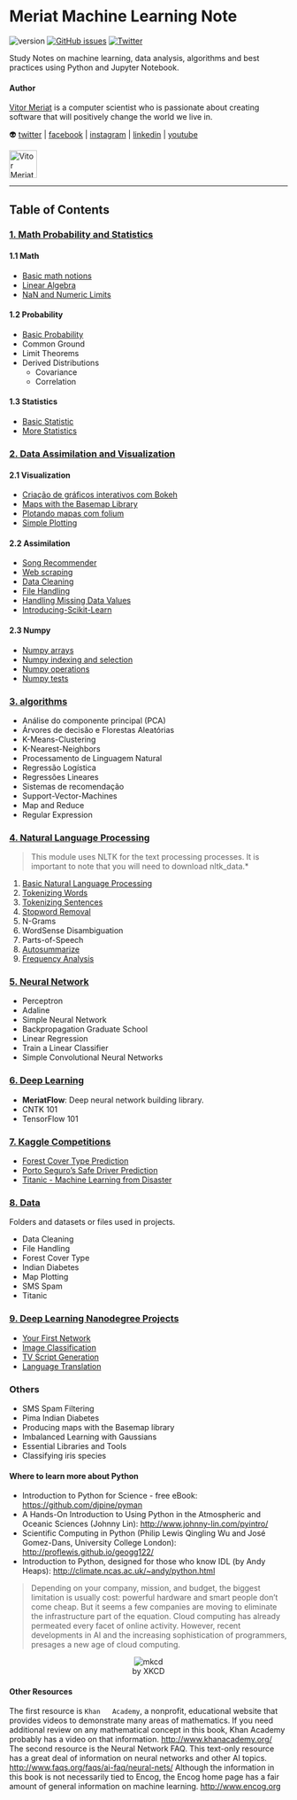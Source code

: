 # Meriat Machine Learning Note

![version](https://img.shields.io/badge/version-v1.0-yellowgreen.svg) [![GitHub issues](https://img.shields.io/github/issues/vitormeriat/meriat-ml-notes.svg)](https://github.com/vitormeriat/meriat-ml-notes/issues) [![Twitter](https://img.shields.io/twitter/url/https/github.com/vitormeriat/meriat-ml-notes.svg?style=social)](https://twitter.com/intent/tweet?text=Wow:&url=%5Bobject%20Object%5D)

Study Notes on machine learning, data analysis, algorithms and best practices using Python and Jupyter Notebook.

#### Author

[Vitor Meriat](http://www.vitormeriat.com.br/) is a computer scientist who is passionate about creating software that will positively change the world we live in.

:alien: <a class="fa fa-twitter" aria-hidden="true" href="https://twitter.com/vitormeriat" target="_blank"> twitter</a> | <a class="fa fa-facebook" aria-hidden="true" href="https://www.facebook.com/vitormeriat/" target="_blank"> facebook</a> | <a class="fa fa-instagram" aria-hidden="true" href="https://www.instagram.com/vitormeriat/" target="_blank"> instagram</a> | <a class="fa fa-linkedin" aria-hidden="true" href="https://www.linkedin.com/in/vitormeriat" target="_blank"> linkedin</a> | <a class="fa fa-youtube" aria-hidden="true" href="https://www.youtube.com/user/vitormeriat/" target="_blank"> youtube</a>

<img alt="Vitor Meriat" src="http://www.vitormeriat.com.br/assets/images/profile.jpg" height="50" width="50">

---

## Table of Contents

### [1. Math Probability and Statistics](/math-probability-statistics/)

  #### 1.1 Math
  * [Basic math notions](/math-probability-statistics/Basic-Math.ipynb)
  * [Linear Algebra](/math-probability-statistics/Linear-Algebra.ipynb)
  * [NaN and Numeric Limits](/math-probability-statistics/NaN-and-Numeric-Limits.ipynb)

  #### 1.2 Probability
  * [Basic Probability](/math-probability-statistics/Basic-Probability.ipynb)
  * Common Ground
  * Limit Theorems
  * Derived Distributions
      * Covariance
      * Correlation
  #### 1.3 Statistics
  * [Basic Statistic](/math-probability-statistics/Basic-Statistic.ipynb)
  * [More Statistics](/math-probability-statistics/Statistics.ipynb)

### [2. Data Assimilation and Visualization](/data-assimilation-and-visualization/)

  #### 2.1 Visualization
  * [Criação de gráficos interativos com Bokeh](/data-assimilation-and-visualization/criação-de-gráficos-interativos-com-bokeh.ipynb)  
  * [Maps with the Basemap Library](/data-assimilation-and-visualization/maps-with-the-basemap-library.ipynb)
  * [Plotando mapas com folium](/data-assimilation-and-visualization/plotando-mapas-com-folium.ipynb)
  * [Simple Plotting](/data-assimilation-and-visualization/simple-plotting.ipynb)  

  #### 2.2 Assimilation
  * [Song Recommender](/data-assimilation-and-visualization/song-recommender.ipynb)
  * [Web scraping](/data-assimilation-and-visualization/web-scraping-with-python.ipynb)
  * [Data Cleaning](/data-assimilation-and-visualization/data-cleaning.ipynb)
  * [File Handling](/data-assimilation-and-visualization/file-handling.ipynb)
  * [Handling Missing Data Values](/data-assimilation-and-visualization/handling-missing-data-values.ipynb)
  * [Introducing-Scikit-Learn](/data-assimilation-and-visualization/introducing-scikit-learn.ipynb)

  #### 2.3 Numpy
  * [Numpy arrays](/data-assimilation-and-visualization/numpy-arrays.ipynb)
  * [Numpy indexing and selection](/data-assimilation-and-visualization/numpy-indexing-and-selection.ipynb)
  * [Numpy operations](/data-assimilation-and-visualization/numpy-operations.ipynb)
  * [Numpy tests](/data-assimilation-and-visualization/numpy-tests.ipynb)

### [3. algorithms](/algorithms/)

* Análise do componente principal (PCA)
* Árvores de decisão e Florestas Aleatórias
* K-Means-Clustering
* K-Nearest-Neighbors
* Processamento de Linguagem Natural
* Regressão Logística
* Regressões Lineares
* Sistemas de recomendação
* Support-Vector-Machines
* Map and Reduce
* Regular Expression

### [4. Natural Language Processing](/natural-language-processing/)

> This module uses NLTK for the text processing processes. It is important to note that you will need to download nltk_data.*

1. [Basic Natural Language Processing](/natural-language-processing/Basic-Natural-Language-Processing.ipynb)
2. [Tokenizing Words](/natural-language-processing/Tokenizing-Words.ipynb)
3. [Tokenizing Sentences](/natural-language-processing/Tokenizing-Sentences.ipynb)
4. [Stopword Removal](/natural-language-processing/Stopword-Removal.ipynb)
5. N-Grams
6. WordSense Disambiguation
7. Parts-of-Speech
8. [Autosummarize](/natural-language-processing/Autosummarize.ipynb)
9. [Frequency Analysis](/natural-language-processing/Frequency-Analysis.ipynb)
  
### [5. Neural Network](/neural-network/)

* Perceptron
* Adaline
* Simple Neural Network
* Backpropagation Graduate School
* Linear Regression
* Train a Linear Classifier
* Simple Convolutional Neural Networks

### [6. Deep Learning](/deep-learning/)

* **MeriatFlow**: Deep neural network building library.
* CNTK 101
* TensorFlow 101

### [7. Kaggle Competitions](/kaggle-competitions/)

- [Forest Cover Type Prediction](/kaggle-competitions/forest-cover-type-prediction.ipynb)
- [Porto Seguro’s Safe Driver Prediction](/kaggle-competitions/porto-seguro’s-safe-driver-prediction.ipynb)
- [Titanic - Machine Learning from Disaster](/kaggle-competitions/titanic-machine-learning-from-disaster.ipynb)

### [8. Data](/data/)

Folders and datasets or files used in projects.

* Data Cleaning
* File Handling
* Forest Cover Type
* Indian Diabetes
* Map Plotting
* SMS Spam
* Titanic

### [9. Deep Learning Nanodegree Projects](/deep-learning-nanodegree/)

* [Your First Network](/deep-learning-nanodegree/1-your-first-network/)
* [Image Classification](/deep-learning-nanodegree/2-image-classification/)
* [TV Script Generation](/deep-learning-nanodegree/3-tv-script-generation/)
* [Language Translation](/deep-learning-nanodegree/4-language-translation/)

### Others

* SMS Spam Filtering
* Pima Indian Diabetes
* Producing maps with the Basemap library
* Imbalanced Learning with Gaussians
* Essential Libraries and Tools
* Classifying iris species

#### Where to learn more about Python
* Introduction to Python for Science - free eBook: https://github.com/djpine/pyman
* A Hands-On Introduction to Using Python in the Atmospheric and Oceanic Sciences (Johnny Lin): http://www.johnny-lin.com/pyintro/
* Scientific Computing in Python (Philip Lewis Qingling Wu and José Gomez-Dans, University College London): http://proflewis.github.io/geogg122/
* Introduction to Python, designed for those who know IDL (by Andy Heaps): http://climate.ncas.ac.uk/~andy/python.html

> Depending on your company, mission, and budget, the biggest limitation is usually cost: powerful hardware and smart people don’t come cheap. But it seems a few companies are moving to eliminate the infrastructure part of the equation. Cloud computing has already permeated every facet of online activity. However, recent developments in AI and the increasing sophistication of programmers, presages a new age of cloud computing.

<p align="center">
  <img src="https://i0.wp.com/metakermit.com/files/2017/09/compiling.png" alt="mkcd" />
  <br/>
  by XKCD
</p>


#### Other	Resources
The	first	resource	is	`Khan	Academy`,	a	nonprofit,	educational	website	that	provides videos	to	demonstrate	many	areas	of	mathematics.	If	you	need	additional	review	on	any mathematical	concept	in	this	book,	Khan	Academy	probably	has	a	video	on	that information. http://www.khanacademy.org/ The	second	resource	is	the	Neural	Network	FAQ.	This	text-only	resource	has	a	great deal	of	information	on	neural	networks	and	other	AI	topics. http://www.faqs.org/faqs/ai-faq/neural-nets/ Although	the	information	in	this	book	is	not	necessarily	tied	to	Encog,	the	Encog home	page	has	a	fair	amount	of	general	information	on	machine	learning. http://www.encog.org

